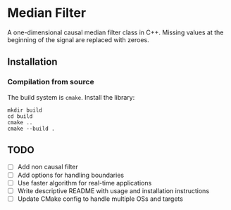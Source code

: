 # Median Filter

A one-dimensional causal median filter class in C++. Missing values
at the beginning of the signal are replaced with zeroes.

## Installation

### Compilation from source

The build system is `cmake`. Install the library:
```
mkdir build
cd build
cmake ..
cmake --build .
```


## TODO
- [ ] Add non causal filter
- [ ] Add options for handling boundaries
- [ ] Use faster algorithm for real-time applications
- [ ] Write descriptive README with usage and installation instructions
- [ ] Update CMake config to handle multiple OSs and targets
